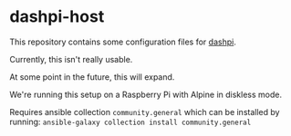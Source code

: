 # dashpi-host

This repository contains some configuration files for [dashpi](https://wiki.chaosdorf.de/Host:Dashpi).

Currently, this isn't really usable.

At some point in the future, this will expand.

We're running this setup on a Raspberry Pi with Alpine in diskless mode.

Requires ansible collection `community.general` which can be installed by
running: `ansible-galaxy collection install community.general`
